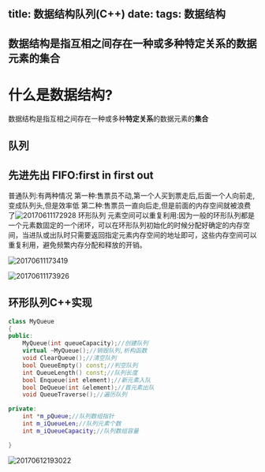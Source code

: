 title: 数据结构队列(C++)
date: 
tags: 数据结构
---
数据结构是指互相之间存在一种或多种特定关系的数据元素的集合
---
<!--more-->

# 什么是数据结构?

数据结构是指互相之间存在一种或多种**特定关系**的数据元素的**集合**

## 队列

## **先进先出**  FIFO:first in first out

普通队列:有两种情况
第一种:售票员不动,第一个人买到票走后,后面一个人向前走,变成队列头,但是效率低
第二种:售票员一直向后走,但是前面的内存空间就被浪费了![20170611172928](http://oocfz31zv.bkt.clouddn.com/20170611172928.png)
环形队列
元素空间可以重复利用:因为一般的环形队列都是一个元素数固定的一个闭环，可以在环形队列初始化的时候分配好确定的内存空间，当进队或出队时只需要返回指定元素内存空间的地址即可，这些内存空间可以重复利用，避免频繁内存分配和释放的开销。

![20170611173419](http://oocfz31zv.bkt.clouddn.com/20170611173419.png)

![20170611173926](http://oocfz31zv.bkt.clouddn.com/20170611173926.png)

## 环形队列C++实现

```c++
class MyQueue
{
public:
	MyQueue(int queueCapacity);//创建队列
	virtual ~MyQueue();//销毁队列,析构函数
	void ClearQueue();//清空队列
	bool QueueEmpty() const;//判空队列
	int QueueLength() const;//队列长度
	bool Enqueue(int element);//新元素入队
	bool DeQueue(int &element);//首元素出队
	void QueueTraverse();//遍历队列                                       

private:
	int *m_pQueue;//队列数组指针
	int m_iQueueLen;//队列元素个数
	int m_iQueueCapacity;//队列数组容量

}

```

![20170612193022](http://oocfz31zv.bkt.clouddn.com/20170612193022.png)






